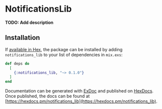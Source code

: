 # NotificationsLib

**TODO: Add description**

## Installation

If [available in Hex](https://hex.pm/docs/publish), the package can be installed
by adding `notifications_lib` to your list of dependencies in `mix.exs`:

```elixir
def deps do
  [
    {:notifications_lib, "~> 0.1.0"}
  ]
end
```

Documentation can be generated with [ExDoc](https://github.com/elixir-lang/ex_doc)
and published on [HexDocs](https://hexdocs.pm). Once published, the docs can
be found at [https://hexdocs.pm/notifications_lib](https://hexdocs.pm/notifications_lib).

